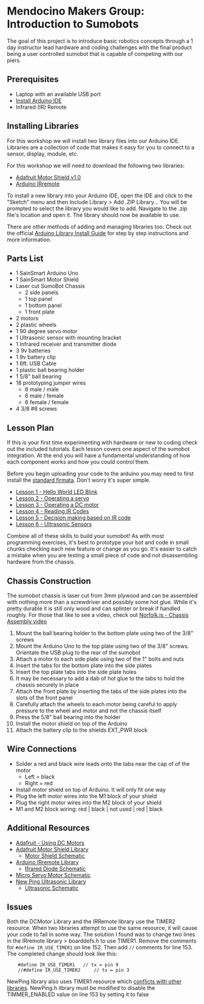 # Mendocino Makers Group: Introduction to Sumobots

The goal of this project is to introduce basic robotics concepts through a 1 day instructor lead hardware and coding challenges with the final product being a user controlled sumobot that is capable of competing with our piers.

## Prerequisites

* Laptop with an available USB port
* [Install Arduino IDE](https://www.arduino.cc/en/main/software)
* Infrared (IR) Remote

## Installing Libraries
For this workshop we will install two library files into our Arduino IDE. Libraries are a collection of code that makes it easy for you to connect to a sensor, display, module, etc. 

For this workshop we will need to download the following two libraries:
* [Adafruit Motor Shield v1.0](https://learn.adafruit.com/adafruit-motor-shield/library-install)
* [Arduino IRremote](http://z3t0.github.io/Arduino-IRremote/)

To install a new library into your Arduino IDE, open the IDE and click to the "Sketch" menu and then Include Library > Add .ZIP Library... You will be prompted to select the library you would like to add. Navigate to the .zip file's location and open it. The library should now be available to use.

There are other methods of adding and managing libraries too. Check out the official [Arduino Library Install Guide](https://www.arduino.cc/en/Guide/Libraries) for step by step instructions and more information.

## Parts List

* 1 SainSmart Arduino Uno
* 1 SainSmart Motor Shield
* Laser cut SumoBot Chassis
  * 2 side panels
  * 1 top panel
  * 1 bottom panel
  * 1 front plate
* 2 motors
* 2 plastic wheels
* 1 90 degree servo motor
* 1 Ultrasonic sensor with mounting bracket
* 1 Infrared receiver and transmitter diode
* 3 9v batteries
* 1 9v battery clip
* 1 6ft. USB Cable
* 1 plastic ball bearing holder
* 1 5/8" ball bearing
* 18 prototyping jumper wires
  * 6 male / male
  * 6 male / female
  * 6 female / female
* 4 3/8 #6 screws

## Lesson Plan

If this is your first time experimenting with hardware or new to coding check out the included tutorials. Each lesson covers one aspect of the sumobot integration. At the end you will have a fundamental understanding of how each component works and how you could control them.

Before you begin uploading your code to the arduino you may need to first install the [standard firmata](https://www.instructables.com/id/Arduino-Installing-Standard-Firmata/). Don't worry it's super simple.

* [Lesson 1 - Hello World LED Blink](tutorials/lesson-1-led-blink/lesson-1-led-blink.ino)
* [Lesson 2 - Operating a servo](tutorials/lesson-2-servo-motor/lesson-2-servo-motor.ino)
* [Lesson 3 - Operating a DC motor](tutorials/lesson-3-dc-motors/lesson-3-dc-motors.ino)
* [Lesson 4 - Reading IR Codes](tutorials/lesson-4-ir-codes/lesson-4-ir-codes.ino)
* [Lesson 5 - Decision making based on IR code](tutorials/lesson-5-ir-logic/lesson-5-ir-logic.ino)
* [Lesson 6 - Ultrasonic Sensors](tutorials/lesson-6-ultrasonic/lesson-6-ultrasonic.ino)

Combine all of these skills to build your sumobot! As with most programming exercises, it's best to prototype your bot and code in small chunks checking each new feature or change as you go. It's easier to catch a mistake when you are testing a small piece of code and not disassembling hardware from the chassis.

## Chassis Construction

The sumobot chassis is laser cut from 3mm plywood and can be assembled with nothing more than a screwdriver and possibly some hot glue. While it's pretty durable it is still only wood and can splinter or break if handled roughly. For those that like to see a video, check out [Norfolk.js - Chassis Assembly video](https://www.youtube.com/watch?v=xHns3qxffYM)

1. Mount the ball bearing holder to the bottom plate using two of the 3/8" screws
2. Mount the Arduino Uno to the top plate using two of the 3/8" screws. Orientate the USB plug to the rear of the sumobot
3. Attach a motor to each side plate using two of the 1" bolts and nuts
4. Insert the tabs for the bottom plate into the side plates
5. Insert the top plate tabs into the side plate holes
6. It may be necessary to add a dab of hot glue to the tabs to hold the chassis securely in place
7. Attach the front plate by inserting the tabs of the side plates into the slots of the front panel
8. Carefully attach the wheels to each motor being careful to apply pressure to the wheel and motor and not the chassis itself
9. Press the 5/8" ball bearing into the holder
10. Install the motor shield on top of the Arduino
11. Attach the battery clip to the shields EXT_PWR block

## Wire Connections

* Solder a red and black wire leads onto the tabs near the cap of of the motor
  * Left = black
  * Right = red
* Install motor shield on top of Arduino. It will only fit one way
* Plug the left motor wires into the M1 block of your shield
* Plug the right motor wires into the M2 block of your shield
* M1 and M2 block wiring: red | black | not used | red | black

## Additional Resources

* [Adafruit - Using DC Motors](https://learn.adafruit.com/adafruit-motor-shield/using-dc-motors)
* [Adafruit Motor Shield Library](https://learn.adafruit.com/adafruit-motor-shield/library-install)
  * [Motor Shield Schematic](https://www.14core.com/wp-content/uploads/2015/07/L293D-Wired-4-Motor-with-servo.jpg)
* [Arduino IRremote Library](http://z3t0.github.io/Arduino-IRremote/)
  * [Ifrared Diode Schematic](http://www.circuitbasics.com/wp-content/uploads/2017/05/IR-Receiver-Stand-Alone-Pinout-Diagram.png)
* [Micro Servo Motor Schematic](https://components101.com/sites/default/files/component_pin/Servo-Motor-Wires.png)
* [New Ping Ultrasonic Library](https://bitbucket.org/teckel12/arduino-new-ping/wiki/Home)
  * [Ultrasonic Schematic](https://components101.com/sites/default/files/component_pin/Ultrasonic-sensor-pinout.png)

## Issues

Both the DCMotor Library and the IRRemote library use the TIMER2 resource. When two libraries attempt to use the same resource, it will cause your code to fail in some way. The solution I found was to change two lines in the IRremote library > boarddefs.h to use TIMER1. Remove the comments for `#define IR_USE_TIMER1` on line 152. Then add `//` comments for line 153. The completed change should look like this:

```
	#define IR_USE_TIMER1   // tx = pin 9
	//#define IR_USE_TIMER2     // tx = pin 3
```

NewPing library also uses TIMER1 resource which [conflicts with other libraries](https://bitbucket.org/teckel12/arduino-new-ping/wiki/Multiple%20Definition%20of%20%22__vector_7%22%20Error). NewPing.h library must be modified to disable the TIMMER_ENABLED value on line 153 by setting it to false
